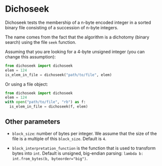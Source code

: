 # Dichoseek

Dichoseek tests the membership of a n-byte encoded integer in a sorted binary file consisting of a succession of n-byte integers.

The name comes from the fact that the algorithm is a dichotomy (binary search) using the file `seek` function.

Assuming that you are looking for a 4-byte unsigned integer (you can change this assumption):

```python
from dichoseek import dichoseek
elem = 124
is_elem_in_file = dichoseek("path/to/file", elem)
```

Or using a file object:

```python
from dichoseek import dichoseek
elem = 124
with open("path/to/file", "rb") as f:
  is_elem_in_file = dichoseek(f, elem)
```

## Other parameters

- `block_size`: number of bytes per integer. We assume that the size of the file is a multiple of this `block_size`. Default is `4`.

- `block_interpretation_function` is the function that is used to transform bytes into `int`. Default is unsigned, big-endian parsing: `lambda b: int.from_bytes(b, byteorder="big")`.

